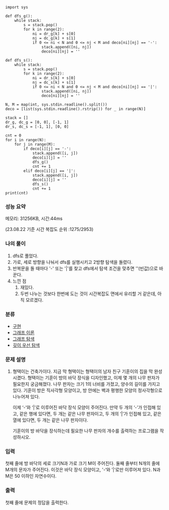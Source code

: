 ```
import sys

def dfs_g():
    while stack:
        s = stack.pop()
        for k in range(2):
            ni = dr_g[k] + s[0]
            nj = dc_g[k] + s[1]
            if 0 <= ni < N and 0 <= nj < M and deco[ni][nj] == '-':
                stack.append([ni, nj])
                deco[ni][nj] = ''

def dfs_s():
    while stack:
        s = stack.pop()
        for k in range(2):
            ni = dr_s[k] + s[0]
            nj = dc_s[k] + s[1]
            if 0 <= ni < N and 0 <= nj < M and deco[ni][nj] == '|':
                stack.append([ni, nj])
                deco[ni][nj] = ''

N, M = map(int, sys.stdin.readline().split())
deco = [list(sys.stdin.readline().rstrip()) for _ in range(N)]

stack = []
dr_g, dc_g = [0, 0], [-1, 1]
dr_s, dc_s = [-1, 1], [0, 0]

cnt = 0
for i in range(N):
    for j in range(M):
        if deco[i][j] == '-':
            stack.append([i, j])
            deco[i][j] = ''
            dfs_g()
            cnt += 1
        elif deco[i][j] == '|':
            stack.append([i, j])
            deco[i][j] = ''
            dfs_s()
            cnt += 1
print(cnt)
```

### 성능 요약

메모리:   31256KB, 시간:44ms 

(23.08.22 기준 시간 복잡도 순위 :1275/2953)



### 나의 풀이

1. dfs로 풀었다.
2. 가로, 세로 방향을 나눠서 dfs를 실행시키고 2방향 탐색을 돌렸다.
3. 반복문을 돌 때마다 '-' 또는 '|'를 찾고 dfs에서 탐색 조건을 맞추면 ''(빈값)으로 바꾼다.
4. 느낀 점
   1. 재밌다.
   2. 두번 나누는 것보다 한번에 도는 것이 시간복잡도 면에서 유리할 거 같은데, 아직 모르겠다.




### 분류

- [구현](https://www.acmicpc.net/problem/tag/102)
- [그래프 이론](https://www.acmicpc.net/problem/tag/7)
- [그래프 탐색](https://www.acmicpc.net/problem/tag/11)
- [깊이 우선 탐색](https://www.acmicpc.net/problem/tag/127)

### 문제 설명

1. 형택이는 건축가이다. 지금 막 형택이는 형택이의 남자 친구 기훈이의 집을 막 완성시켰다. 형택이는 기훈이 방의 바닥 장식을 디자인했고, 이제 몇 개의 나무 판자가 필요한지 궁금해졌다. 나무 판자는 크기 1의 너비를 가졌고, 양수의 길이를 가지고 있다. 기훈이 방은 직사각형 모양이고, 방 안에는 벽과 평행한 모양의 정사각형으로 나누어져 있다.

   이제 ‘-’와 ‘|’로 이루어진 바닥 장식 모양이 주어진다. 만약 두 개의 ‘-’가 인접해 있고, 같은 행에 있다면, 두 개는 같은 나무 판자이고, 두 개의 ‘|’가 인접해 있고, 같은 열에 있다면, 두 개는 같은 나무 판자이다.

   기훈이의 방 바닥을 장식하는데 필요한 나무 판자의 개수를 출력하는 프로그램을 작성하시오.


### 입력

첫째 줄에 방 바닥의 세로 크기N과 가로 크기 M이 주어진다. 둘째 줄부터 N개의 줄에 M개의 문자가 주어진다. 이것은 바닥 장식 모양이고, '-‘와 ’|‘로만 이루어져 있다. N과 M은 50 이하인 자연수이다.

### 출력

첫째 줄에 문제의 정답을 출력한다.